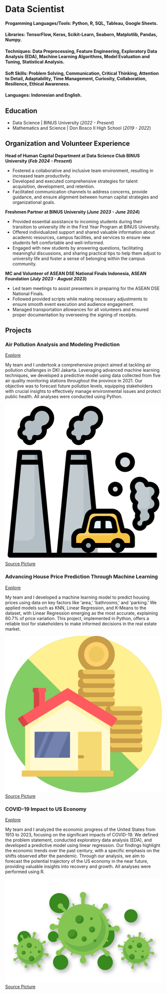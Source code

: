 # Data Scientist
#### Progamming Languages/Tools:  Python, R, SQL, Tableau, Google Sheets. 
#### Libraries: TensorFlow, Keras, Scikit-Learn, Seaborn, Matplotlib, Pandas, Numpy. 
#### Techniques: Data Preprocessing, Feature Engineering, Exploratory Data Analysis (EDA), Machine Learning Algorithms, Model Evaluation and Tuning, Statistical Analysis.
#### Soft Skills: Problem Solving, Communication, Critical Thinking, Attention to Detail, Adaptability, Time Management, Curiosity, Collaboration, Resilience, Ethical Awareness.
#### Languages: Indonesian and English.

## Education
- Data Science | BINUS University (_2022 - Present_)
- Mathematics and Science | Don Bosco II High School (_2019 - 2022_)
  
## Organization and Volunteer Experience
**Head of Human Capital Department at Data Science Club BINUS University (_Feb 2024 - Present_)**
- Fostered a collaborative and inclusive team environment, resulting in increased team productivity.
- Developed and executed comprehensive strategies for talent acquisition, development, and retention.
- Facilitated communication channels to address concerns, provide guidance, and ensure alignment between human capital strategies and organizational goals.

**Freshmen Partner at BINUS University (_June 2023 - June 2024_)**
- Provided essential assistance to incoming students during their transition to university life in the First Year Program at BINUS University.
- Offered individualized support and shared valuable information about academic resources, campus facilities, and services to ensure new students felt comfortable and well-informed.
- Engaged with new students by answering questions, facilitating meaningful discussions, and sharing practical tips to help them adjust to university life and foster a sense of belonging within the campus community.

**MC and Volunteer of ASEAN DSE National Finals Indonesia, ASEAN Foundation (_July 2023 - August 2023_)**
- Led team meetings to assist presenters in preparing for the ASEAN DSE National Finals.
- Followed provided scripts while making necessary adjustments to ensure smooth event execution and audience engagement.
- Managed transportation allowances for all volunteers and ensured proper documentation by overseeing the signing of receipts.

## Projects
### Air Pollution Analysis and Modeling Prediction
[Explore](https://github.com/kimikayz/projects/tree/7a12d8916727133c3ccf783b9f22cb11cebea99b/Artificial%20Intelligence%20Project)

My team and I undertook a comprehensive project aimed at tackling air pollution challenges in DKI Jakarta. Leveraging advanced machine learning techniques, we developed a predictive model using data collected from five air quality monitoring stations throughout the province in 2021. Our objective was to forecast future pollution levels, equipping stakeholders with crucial insights to effectively manage environmental issues and protect public health. All analyses were conducted using Python.

![Pic 1](./air-pollution.png)
[Source Picture](https://www.freepik.com/icon/air-pollution_3432056)

### Advancing House Price Prediction Through Machine Learning
[Explore](https://github.com/kimikayz/projects/tree/7a12d8916727133c3ccf783b9f22cb11cebea99b/Machine%20Learning%20Project)

My team and I developed a machine learning model to predict housing prices using data on key factors like 'area,' 'bathrooms,' and 'parking.' We applied models such as KNN, Linear Regression, and K-Means to the dataset, with Linear Regression emerging as the most accurate, explaining 60.7% of price variation. This project, implemented in Python, offers a reliable tool for stakeholders to make informed decisions in the real estate market.

![Pic 2](./house-price.png)
[Source Picture](https://www.flaticon.com/free-icon/house-price_1044298)

### COVID-19 Impact to US Economy
[Explore](https://github.com/kimikayz/projects/tree/1b13fa484f04de79285169472e583d47d463abb8/Data%20Mining%20%26%20Visualization%20Project)

My team and I analyzed the economic progress of the United States from 1913 to 2023, focusing on the significant impacts of COVID-19. We defined the problem statement, conducted exploratory data analysis (EDA), and developed a predictive model using linear regression. Our findings highlight the economic trends over the past century, with a specific emphasis on the shifts observed after the pandemic. Through our analysis, we aim to forecast the potential trajectory of the US economy in the near future, providing valuable insights into recovery and growth. All analyses were performed using R.

![Pic 3](./covid-19.png)
[Source Picture](https://www.simbhq.org/sbfc/covid-19-information/)
